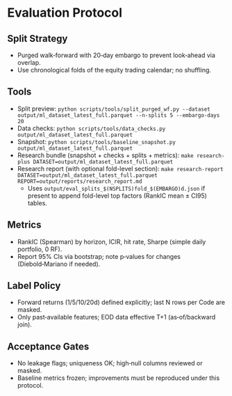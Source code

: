 # Evaluation Protocol

## Split Strategy
- Purged walk‑forward with 20‑day embargo to prevent look‑ahead via overlap.
- Use chronological folds of the equity trading calendar; no shuffling.

## Tools
- Split preview: `python scripts/tools/split_purged_wf.py --dataset output/ml_dataset_latest_full.parquet --n-splits 5 --embargo-days 20`
- Data checks: `python scripts/tools/data_checks.py output/ml_dataset_latest_full.parquet`
- Snapshot: `python scripts/tools/baseline_snapshot.py output/ml_dataset_latest_full.parquet`
- Research bundle (snapshot + checks + splits + metrics): `make research-plus DATASET=output/ml_dataset_latest_full.parquet`
- Research report (with optional fold-level section): `make research-report DATASET=output/ml_dataset_latest_full.parquet REPORT=output/reports/research_report.md`
  - Uses `output/eval_splits_$(NSPLITS)fold_$(EMBARGO)d.json` if present to append fold-level top factors (RankIC mean ± CI95) tables.

## Metrics
- RankIC (Spearman) by horizon, ICIR, hit rate, Sharpe (simple daily portfolio, 0 RF).
- Report 95% CIs via bootstrap; note p‑values for changes (Diebold‑Mariano if needed).

## Label Policy
- Forward returns (1/5/10/20d) defined explicitly; last N rows per Code are masked.
- Only past‑available features; EOD data effective T+1 (as‑of/backward join).

## Acceptance Gates
- No leakage flags; uniqueness OK; high‑null columns reviewed or masked.
- Baseline metrics frozen; improvements must be reproduced under this protocol.
